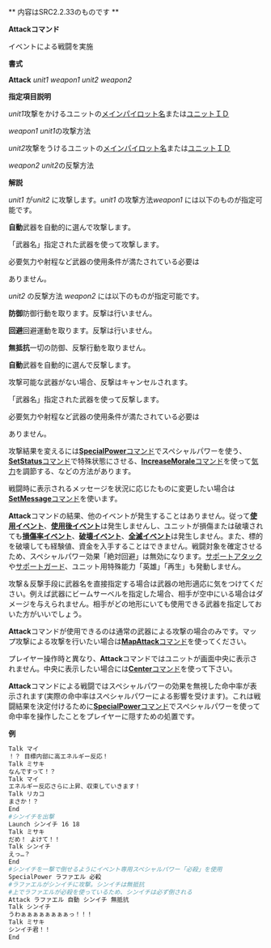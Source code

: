 ** 内容はSRC2.2.33のものです **

**Attackコマンド**

イベントによる戦闘を実施

**書式**

**Attack** *unit1 weapon1 unit2 weapon2*

**指定項目説明**

*unit1*攻撃をかけるユニットの[メインパイロット名](メインパイロット名.md)または[ユニットＩＤ](ユニットＩＤ.md)

*weapon1* *unit1*の攻撃方法

*unit2*攻撃をうけるユニットの[メインパイロット名](メインパイロット名.md)または[ユニットＩＤ](ユニットＩＤ.md)

*weapon2* *unit2*の反撃方法

**解説**

*unit1* が*unit2* に攻撃します。*unit1* の攻撃方法*weapon1* には以下のものが指定可能です。

**自動**武器を自動的に選んで攻撃します。

「武器名」指定された武器を使って攻撃します。

必要気力や射程など武器の使用条件が満たされている必要は

ありません。

*unit2* の反撃方法 *weapon2* には以下のものが指定可能です。

**防御**防御行動を取ります。反撃は行いません。

**回避**回避運動を取ります。反撃は行いません。

**無抵抗**一切の防御、反撃行動を取りません。

**自動**武器を自動的に選んで反撃します。

攻撃可能な武器がない場合、反撃はキャンセルされます。

「武器名」指定された武器を使って反撃します。

必要気力や射程など武器の使用条件が満たされている必要は

ありません。

攻撃結果を変えるには[**SpecialPower**コマンド](SpecialPowerコマンド.md)でスペシャルパワーを使う、[**SetStatus**コマンド](SetStatusコマンド.md)で特殊状態にさせる、[**IncreaseMorale**コマンド](IncreaseMoraleコマンド.md)を使って[気力](気力.md)を調節する、などの方法があります。

戦闘時に表示されるメッセージを状況に応じたものに変更したい場合は[**SetMessage**コマンド](SetMessageコマンド.md)を使います。

**Attack**コマンドの結果、他のイベントが発生することはありません。従って[**使用イベント**](使用イベント.md)、[**使用後イベント**](使用後イベント.md)は発生しませんし、ユニットが損傷または破壊されても[**損傷率イベント**](損傷率イベント.md)、[**破壊イベント**](破壊イベント.md)、[**全滅イベント**](全滅イベント.md)は発生しません。また、標的を破壊しても経験値、資金を入手することはできません。戦闘対象を確定させるため、スペシャルパワー効果「絶対回避」は無効になります。[サポートアタック](サポートアタック.md)や[サポートガード](サポートガード.md)、ユニット用特殊能力「英雄」「再生」も発動しません。

攻撃＆反撃手段に武器名を直接指定する場合は武器の地形適応に気をつけてください。例えば武器にビームサーベルを指定した場合、相手が空中にいる場合はダメージを与えられません。相手がどの地形にいても使用できる武器を指定しておいた方がいいでしょう。

**Attack**コマンドが使用できるのは通常の武器による攻撃の場合のみです。マップ攻撃による攻撃を行いたい場合は[**MapAttack**コマンド](MapAttackコマンド.md)を使ってください。

プレイヤー操作時と異なり、**Attack**コマンドではユニットが画面中央に表示されません。中央に表示したい場合には[**Center**コマンド](Centerコマンド.md)を使って下さい。



**Attack**コマンドによる戦闘ではスペシャルパワーの効果を無視した命中率が表示されます(実際の命中率はスペシャルパワーによる影響を受けます)。これは戦闘結果を決定付けるために[**SpecialPower**コマンド](SpecialPowerコマンド.md)でスペシャルパワーを使って命中率を操作したことをプレイヤーに隠すための処置です。

**例**
```sh
Talk マイ
！？ 目標内部に高エネルギー反応！
Talk ミサキ
なんですって！？
Talk マイ
エネルギー反応さらに上昇、収束していきます！
Talk リカコ
まさか！？
End
#シンイチを出撃
Launch シンイチ 16 18
Talk ミサキ
だめ！ よけて！！
Talk シンイチ
えっ…？
End
#シンイチを一撃で倒せるようにイベント専用スペシャルパワー「必殺」を使用
SpecialPower ラファエル 必殺
#ラファエルがシンイチに攻撃。シンイチは無抵抗
#上でラファエルが必殺を使っているため、シンイチは必ず倒される
Attack ラファエル 自動 シンイチ 無抵抗
Talk シンイチ
うわぁぁぁぁぁぁぁぁっ！！！
Talk ミサキ
シンイチ君！！
End
```

